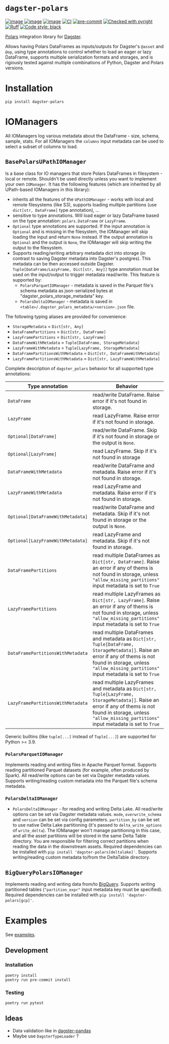 # `dagster-polars`

[![image](https://img.shields.io/pypi/v/dagster-polars.svg)](https://pypi.python.org/pypi/dagster-polars)
[![image](https://img.shields.io/pypi/l/dagster-polars.svg)](https://pypi.python.org/pypi/dagster-polars)
[![image](https://img.shields.io/pypi/pyversions/dagster-polars.svg)](https://pypi.python.org/pypi/dagster-polars)
[![CI](https://github.com/danielgafni/dagster-polars/actions/workflows/ci.yml/badge.svg)](https://github.com/danielgafni/dagster-polars/actions/workflows/ci.yml)
[![pre-commit](https://img.shields.io/badge/pre--commit-enabled-brightgreen?logo=pre-commit&logoColor=white)](https://github.com/pre-commit/pre-commit)
[![Checked with pyright](https://microsoft.github.io/pyright/img/pyright_badge.svg)](https://microsoft.github.io/pyright/)
[![Ruff](https://img.shields.io/endpoint?url=https://raw.githubusercontent.com/astral-sh/ruff/main/assets/badge/v2.json)](https://github.com/astral-sh/ruff)
[![Code style: black](https://img.shields.io/badge/code%20style-black-000000.svg)](https://github.com/psf/black)


[Polars](https://github.com/pola-rs/polars) integration library for [Dagster](https://github.com/dagster-io/dagster).


Allows having Polars DataFrames as inputs/outputs for Dagster's `@asset` and `@op`, using type annotations to control whether to load an eager or lazy DataFrame, supports multiple serialization formats and storages, and is rigiously tested against multiple combinations of Python, Dagster and Polars versions.

# Installation

```shell
pip install dagster-polars
```

# IOManagers

All IOManagers log various metadata about the DataFrame - size, schema, sample, stats.
For all IOManagers the `columns` input metadata can be used to select a subset of columns to load.

## `BasePolarsUPathIOManager`

Is a base class for IO managers that store Polars DataFrames in filesystem - local or remote. Shouldn't be used directly unless you want to implement your own `IOManager`. It has the following features (which are inherited by all UPath-based IOManagers in this library):

- inherits all the features of the `UPathIOManager` - works with local and remote filesystems (like S3),
    supports loading multiple partitions (use `dict[str, DataFrame]` type annotation), ...
- sensitive to type annotations. Will load eager or lazy DataFrame based on the type annotation: `polars.DataFrame` or `LazyFrame`.
- `Optional` type annotations are supported. If the input annotation is `Optional` and is missing in the filesystem, the IOManager will skip loading the input and return `None` instead. If the output annotation is `Optional` and the output is `None`, the IOManager will skip writing the output to the filesystem.
- Supports reading/writing arbitrary metadata dict into storage (in contrast to saving Dagster metadata into Dagster's postgres). This metadata can be then accessed outside Dagster. `Tuple[DataFrame/LazyFrame, Dict[str, Any]]` type annotation must be used on the input/output to trigger metadata read/write. This feature is supported by:
  - `PolarsParquetIOManager` - metadata is saved in the Parquet file's schema metadata as json-serialized bytes at "dagster_polars_storage_metadata" key.
  - `PolarsDeltaIOManager` - metadata is saved in `<table>/.dagster_polars_metadata/<version>.json` file.

The following typing aliases are provided for convenience:
 - `StorageMetadata` = `Dict[str, Any]`
 - `DataFramePartitions` = `Dict[str, DataFrame]`
 - `LazyFramePartitions` = `Dict[str, LazyFrame]`
 - `DataFrameWithMetadata` = `Tuple[DataFrame, StorageMetadata]`
 - `LazyFrameWithMetadata` = `Tuple[LazyFrame, StorageMetadata]`
 - `DataFramePartitionsWithMetadata` = `Dict[str, DataFrameWithMetadata]`
 - `LazyFramePartitionsWithMetadata` = `Dict[str, LazyFrameWithMetadata]`

Complete description of `dagster_polars` behavior for all supported type annotations:

| Type annotation | Behavior                                                                                                                                                                                                              |
| --- |-----------------------------------------------------------------------------------------------------------------------------------------------------------------------------------------------------------------------|
| `DataFrame` | read/write DataFrame. Raise error if it's not found in storage.                                                                                                                                                       |
| `LazyFrame` | read LazyFrame. Raise error if it's not found in storage.                                                                                                                                                             |
| `Optional[DataFrame]` | read/write DataFrame. Skip if it's not found in storage or the output is `None`.                                                                                                                                      |
| `Optional[LazyFrame]` | read LazyFrame. Skip if it's not found in storage                                                                                                                                                                     |
| `DataFrameWithMetadata` | read/write DataFrame and metadata. Raise error if it's not found in storage.                                                                                                                                          |
| `LazyFrameWithMetadata` | read LazyFrame and metadata. Raise error if it's not found in storage.                                                                                                                                                |
| `Optional[DataFrameWithMetadata]` | read/write DataFrame and metadata. Skip if it's not found in storage or the output is `None`.                                                                                                                         |
| `Optional[LazyFrameWithMetadata]` | read LazyFrame and metadata. Skip if it's not found in storage.                                                                                                                                                       |
| `DataFramePartitions` | read multiple DataFrames as `Dict[str, DataFrame]`. Raise an error if any of thems is not found in storage, unless `"allow_missing_partitions"` input metadata is set to `True`                                      |
| `LazyFramePartitions` | read multiple LazyFrames as `Dict[str, LazyFrame]`. Raise an error if any of thems is not found in storage, unless `"allow_missing_partitions"` input metadata is set to `True`                                      |
| `DataFramePartitionsWithMetadata` | read multiple DataFrames and metadata as `Dict[str, Tuple[DataFrame, StorageMetadata]]`. Raise an error if any of thems is not found in storage, unless `"allow_missing_partitions"` input metadata is set to `True` |
| `LazyFramePartitionsWithMetadata` | read multiple LazyFrames and metadata as `Dict[str, Tuple[LazyFrame, StorageMetadata]]`. Raise an error if any of thems is not found in storage, unless `"allow_missing_partitions"` input metadata is set to `True` |

Generic builtins (like `tuple[...]` instead of `Tuple[...]`) are supported for Python >= 3.9.

### `PolarsParquetIOManager`
Implements reading and writing files in Apache Parquet format. Supports reading partitioned Parquet datasets (for example, often produced by Spark). All read/write options can be set via Dagster metadata values. Supports writing/reading custom metadata into the Parquet file's schema metadata.

### `PolarsDeltaIOManager`
- `PolarsDeltaIOManager` - for reading and writing Delta Lake. All read/write options can be set via Dagster metadata values. `mode`, `overwrite_schema` and `version` can be set via config parameters. `partition_by` can be set to use native Delta Lake partitioning (it's passed to `delta_write_options` of `write_delta`). The IOManager won't manage partitioning in this case, and all the asset partitions will be stored in the same Delta Table directory. You are responsible for filtering correct partitions when reading the data in the downstream assets. Required dependencies can be installed with `pip install 'dagster-polars[deltalake]'`. Supports writing/reading custom metadata to/from the DeltaTable directory.


## `BigQueryPolarsIOManager`
Implements reading and writing data from/to [BigQuery](https://cloud.google.com/bigquery). Supports writing partitioned tables (`"partition_expr"` input metadata key must be specified). Required dependencies can be installed with `pip install 'dagster-polars[gcp]'`.

# Examples
See [examples](docs/examples.md).

## Development

### Installation
```shell
poetry install
poetry run pre-commit install
```

### Testing
```shell
poetry run pytest
```

## Ideas
 - Data validation like in [dagster-pandas](https://docs.dagster.io/integrations/pandas#validating-pandas-dataframes-with-dagster-types)
 - Maybe use `DagsterTypeLoader` ?
